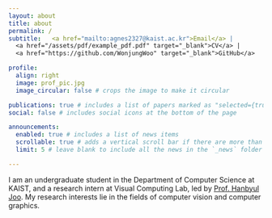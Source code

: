 ```yaml
---
layout: about
title: about
permalink: /
subtitle:   <a href="mailto:agnes2327@kaist.ac.kr">Email</a> |
  <a href="/assets/pdf/example_pdf.pdf" target="_blank">CV</a> |
  <a href="https://github.com/WonjungWoo" target="_blank">GitHub</a>

profile:
  align: right
  image: prof_pic.jpg
  image_circular: false # crops the image to make it circular

publications: true # includes a list of papers marked as "selected={true}"
social: false # includes social icons at the bottom of the page

announcements:
  enabled: true # includes a list of news items
  scrollable: true # adds a vertical scroll bar if there are more than 3 news items
  limit: 5 # leave blank to include all the news in the `_news` folder

---
```


I am an undergraduate student in the Department of Computer Science at KAIST, and a research intern at Visual Computing Lab, led by [Prof. Hanbyul Joo](https://jhugestar.github.io/). My research interests lie in the fields of computer vision and computer graphics.
